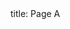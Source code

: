 <frontmatter>
  title: Page A
</frontmatter>

<box dismissible>

<include src="b.md#example" />

</box>